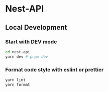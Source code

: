 # Nest-API

## Local Development

### Start with DEV mode

```bash
cd nest-api
yarn dev # pnpm dev
```

### Format code style with eslint or prettier
```bash
yarn lint 
yarn format
```